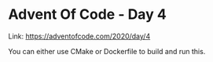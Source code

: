 # Advent Of Code - Day 4

Link: https://adventofcode.com/2020/day/4

You can either use CMake or Dockerfile to build and run this.